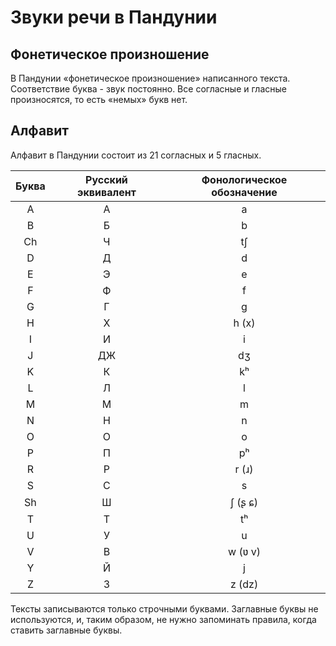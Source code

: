# Звуки речи в Пандунии

## Фонетическое произношение

В Пандунии «фонетическое произношение» написанного текста. Соответствие буква - звук постоянно. Все согласные и гласные произносятся, то есть «немых» букв нет.


## Алфавит

Алфавит в Пандунии состоит из 21 согласных и 5 гласных. 

| Буква    |  Русский эквивалент |Фонологическое обозначение |
|:--------:|:---:|:-------:|
| A        | А   | a       |
| B        | Б   | b       |
| Ch       | Ч   | tʃ      |
| D        | Д   | d       |
| E        | Э   | e       |
| F        | Ф   | f       |
| G        | Г   | g       |
| H        | Х   | h (x)   |
| I        | И   | i       |
| J        | ДЖ  | dʒ      |
| K        | К   | kʰ         |
| L        | Л   | l       |
| M        | М   | m       |
| N        | Н   | n       |
| O        | О   | o       |
| P        | П   | pʰ      |
| R        | Р   | r (ɹ)   |
| S        | С   | s       |
| Sh       | Ш   | ʃ (ʂ ɕ)  |
| T        | Т   | tʰ       |
| U        | У   | u       |
| V        | В   | w (ʋ v) |
| Y        | Й   | j       |
| Z        | З   | z (dz)  |

Тексты записываются только строчными буквами. Заглавные буквы не используются, и, таким образом, не нужно запоминать правила, когда ставить заглавные буквы.

